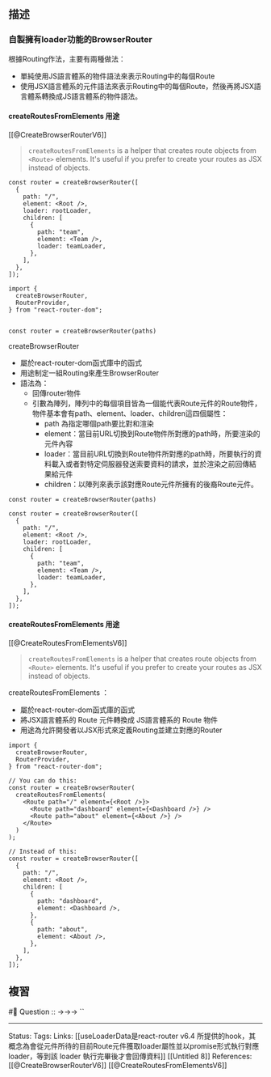 
## 描述

### 自製擁有loader功能的BrowserRouter

根據Routing作法，主要有兩種做法：
- 單純使用JS語言體系的物件語法來表示Routing中的每個Route
- 使用JSX語言體系的元件語法來表示Routing中的每個Route，然後再將JSX語言體系轉換成JS語言體系的物件語法。



#### createRoutesFromElements 用途

[[@CreateBrowserRouterV6]]
> `createRoutesFromElements` is a helper that creates route objects from `<Route>` elements. It's useful if you prefer to create your routes as JSX instead of objects.

```
const router = createBrowserRouter([
  {
    path: "/",
    element: <Root />,
    loader: rootLoader,
    children: [
      {
        path: "team",
        element: <Team />,
        loader: teamLoader,
      },
    ],
  },
]);
```


```
import {
  createBrowserRouter,
  RouterProvider,
} from "react-router-dom";


const router = createBrowserRouter(paths)
```


createBrowserRouter
- 屬於react-router-dom函式庫中的函式
- 用途制定一組Routing來產生BrowserRouter
- 語法為：
	- 回傳router物件
	- 引數為陣列，陣列中的每個項目皆為一個能代表Route元件的Route物件，物件基本會有path、element、loader、children這四個屬性：
		- path 為指定哪個path要比對和渲染
		- element：當目前URL切換到Route物件所對應的path時，所要渲染的元件內容
		- loader：當目前URL切換到Route物件所對應的path時，所要執行的資料載入或者對特定伺服器發送索要資料的請求，並於渲染之前回傳結果給元件
		- children：以陣列來表示該對應Route元件所擁有的後裔Route元件。
```
const router = createBrowserRouter(paths)
```



```
const router = createBrowserRouter([
  {
    path: "/",
    element: <Root />,
    loader: rootLoader,
    children: [
      {
        path: "team",
        element: <Team />,
        loader: teamLoader,
      },
    ],
  },
]);
```


#### createRoutesFromElements 用途
[[@CreateRoutesFromElementsV6]]
> `createRoutesFromElements` is a helper that creates route objects from `<Route>` elements.
> It's useful if you prefer to create your routes as JSX instead of objects.

createRoutesFromElements ：
- 屬於react-router-dom函式庫的函式
- 將JSX語言體系的 Route 元件轉換成 JS語言體系的 Route 物件
- 用途為允許開發者以JSX形式來定義Routing並建立對應的Router


  
```
import {
  createBrowserRouter,
  RouterProvider,
} from "react-router-dom";

// You can do this:
const router = createBrowserRouter(
  createRoutesFromElements(
    <Route path="/" element={<Root />}>
      <Route path="dashboard" element={<Dashboard />} />
      <Route path="about" element={<About />} />
    </Route>
  )
);

// Instead of this:
const router = createBrowserRouter([
  {
    path: "/",
    element: <Root />,
    children: [
      {
        path: "dashboard",
        element: <Dashboard />,
      },
      {
        path: "about",
        element: <About />,
      },
    ],
  },
]);
```

## 複習
#🧠 Question :: ->->-> ``

---
Status: 
Tags:
Links:
[[useLoaderData是react-router v6.4 所提供的hook，其概念為會從元件所待的目前Route元件獲取loader屬性並以promise形式執行對應loader，等到該 loader 執行完畢後才會回傳資料]]
[[Untitled 8]]
References:
[[@CreateBrowserRouterV6]]
[[@CreateRoutesFromElementsV6]]